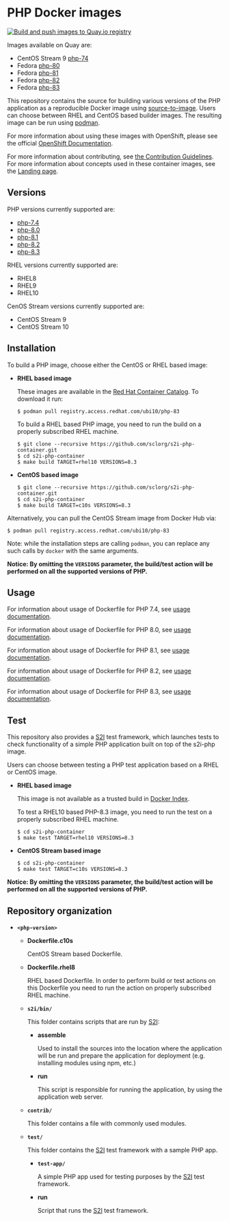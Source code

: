 PHP Docker images
=================

[![Build and push images to Quay.io registry](https://github.com/sclorg/s2i-php-container/actions/workflows/build-and-push.yml/badge.svg)](https://github.com/sclorg/s2i-php-container/actions/workflows/build-and-push.yml)

Images available on Quay are:
* CentOS Stream 9 [php-74](https://quay.io/repository/sclorg/php-74-c9s)
* Fedora [php-80](https://quay.io/repository/fedora/php-80)
* Fedora [php-81](https://quay.io/repository/fedora/php-81)
* Fedora [php-82](https://quay.io/repository/fedora/php-82)
* Fedora [php-83](https://quay.io/repository/fedora/php-83)

This repository contains the source for building various versions of
the PHP application as a reproducible Docker image using
[source-to-image](https://github.com/openshift/source-to-image).
Users can choose between RHEL and CentOS based builder images.
The resulting image can be run using [podman](https://github.com/containers/libpod).

For more information about using these images with OpenShift, please see the
official [OpenShift Documentation](https://docs.okd.io/latest/using_images/s2i_images/php.html).

For more information about contributing, see
[the Contribution Guidelines](https://github.com/sclorg/welcome/blob/master/contribution.md).
For more information about concepts used in these container images, see the
[Landing page](https://github.com/sclorg/welcome).


Versions
--------
PHP versions currently supported are:
* [php-7.4](7.4)
* [php-8.0](8.0)
* [php-8.1](8.1)
* [php-8.2](8.2)
* [php-8.3](8.3)

RHEL versions currently supported are:
* RHEL8
* RHEL9
* RHEL10

CenOS Stream versions currently supported are:
* CentOS Stream 9
* CentOS Stream 10

Installation
------------
To build a PHP image, choose either the CentOS or RHEL based image:
*  **RHEL based image**

    These images are available in the [Red Hat Container Catalog](https://catalog.redhat.com/software/containers/ubi10/php-83/677d36336490940dce770abe).
    To download it run:

    ```
    $ podman pull registry.access.redhat.com/ubi10/php-83
    ```

    To build a RHEL based PHP image, you need to run the build on a properly
    subscribed RHEL machine.

    ```
    $ git clone --recursive https://github.com/sclorg/s2i-php-container.git
    $ cd s2i-php-container
    $ make build TARGET=rhel10 VERSIONS=8.3
    ```

*  **CentOS based image**
    ```
    $ git clone --recursive https://github.com/sclorg/s2i-php-container.git
    $ cd s2i-php-container
    $ make build TARGET=c10s VERSIONS=8.3
    ```

Alternatively, you can pull the CentOS Stream image from Docker Hub via:

    $ podman pull registry.access.redhat.com/ubi10/php-83

Note: while the installation steps are calling `podman`, you can replace any such calls by `docker` with the same arguments.

**Notice: By omitting the `VERSIONS` parameter, the build/test action will be performed
on all the supported versions of PHP.**


Usage
-----

For information about usage of Dockerfile for PHP 7.4,
see [usage documentation](7.4/README.md).

For information about usage of Dockerfile for PHP 8.0,
see [usage documentation](8.0/README.md).

For information about usage of Dockerfile for PHP 8.1,
see [usage documentation](8.1/README.md).

For information about usage of Dockerfile for PHP 8.2,
see [usage documentation](8.2/README.md).

For information about usage of Dockerfile for PHP 8.3,
see [usage documentation](8.3/README.md).

Test
----
This repository also provides a [S2I](https://github.com/openshift/source-to-image) test framework,
which launches tests to check functionality of a simple PHP application built on top of the s2i-php image.

Users can choose between testing a PHP test application based on a RHEL or CentOS image.

*  **RHEL based image**

    This image is not available as a trusted build in [Docker Index](https://index.docker.io).

    To test a RHEL10 based PHP-8.3 image, you need to run the test on a properly
    subscribed RHEL machine.

    ```
    $ cd s2i-php-container
    $ make test TARGET=rhel10 VERSIONS=8.3
    ```

*  **CentOS Stream based image**

    ```
    $ cd s2i-php-container
    $ make test TARGET=c10s VERSIONS=8.3
    ```

**Notice: By omitting the `VERSIONS` parameter, the build/test action will be performed
on all the supported versions of PHP.**


Repository organization
-----------------------
* **`<php-version>`**

    * **Dockerfile.c10s**

        CentOS Stream based Dockerfile.

    * **Dockerfile.rhel8**

        RHEL based Dockerfile. In order to perform build or test actions on this
        Dockerfile you need to run the action on properly subscribed RHEL machine.

    * **`s2i/bin/`**

        This folder contains scripts that are run by [S2I](https://github.com/openshift/source-to-image):

        *   **assemble**

            Used to install the sources into the location where the application
            will be run and prepare the application for deployment (e.g. installing
            modules using npm, etc.)

        *   **run**

            This script is responsible for running the application, by using the
            application web server.

    * **`contrib/`**

        This folder contains a file with commonly used modules.

    * **`test/`**

        This folder contains the [S2I](https://github.com/openshift/source-to-image)
        test framework with a sample PHP app.

        * **`test-app/`**

            A simple PHP app used for testing purposes by the [S2I](https://github.com/openshift/source-to-image) test framework.

        * **run**

            Script that runs the [S2I](https://github.com/openshift/source-to-image) test framework.
